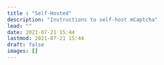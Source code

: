 ```yaml
---
title : "Self-Hosted"
description: "Instructions to self-host mCaptcha"
lead: ""
date: 2021-07-21 15:44
lastmod: 2021-07-21 15:44
draft: false
images: []
---
```

